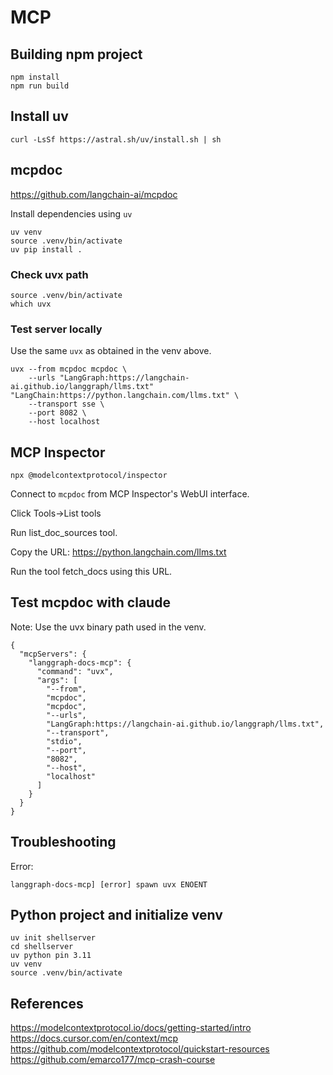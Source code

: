# MCP

## Building npm project

```
npm install
npm run build
```

## Install uv

```
curl -LsSf https://astral.sh/uv/install.sh | sh
```

## mcpdoc

https://github.com/langchain-ai/mcpdoc

Install dependencies using `uv`

```
uv venv
source .venv/bin/activate
uv pip install .
```

### Check uvx path

```
source .venv/bin/activate
which uvx
```

### Test server locally

Use the same `uvx` as obtained in the venv above.

```
uvx --from mcpdoc mcpdoc \
    --urls "LangGraph:https://langchain-ai.github.io/langgraph/llms.txt" "LangChain:https://python.langchain.com/llms.txt" \
    --transport sse \
    --port 8082 \
    --host localhost
```

## MCP Inspector

```
npx @modelcontextprotocol/inspector
```

Connect to `mcpdoc` from MCP Inspector's WebUI interface.

Click Tools->List tools

Run list_doc_sources tool.

Copy the URL: https://python.langchain.com/llms.txt

Run the tool fetch_docs using this URL.

## Test mcpdoc with claude

Note: Use the uvx binary path used in the venv.

```
{
  "mcpServers": {
    "langgraph-docs-mcp": {
      "command": "uvx",
      "args": [
        "--from",
        "mcpdoc",
        "mcpdoc",
        "--urls",
        "LangGraph:https://langchain-ai.github.io/langgraph/llms.txt",
        "--transport",
        "stdio",
        "--port",
        "8082",
        "--host",
        "localhost"
      ]
    }
  }
}

```

## Troubleshooting

Error:
```
langgraph-docs-mcp] [error] spawn uvx ENOENT
```

## Python project and initialize venv

```
uv init shellserver
cd shellserver
uv python pin 3.11
uv venv
source .venv/bin/activate
```

## References

https://modelcontextprotocol.io/docs/getting-started/intro
https://docs.cursor.com/en/context/mcp
https://github.com/modelcontextprotocol/quickstart-resources
https://github.com/emarco177/mcp-crash-course

